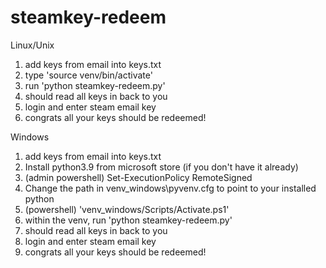 # steamkey-redeem

Linux/Unix

1. add keys from email into keys.txt    
2. type 'source venv/bin/activate'
3. run 'python steamkey-redeem.py'
4. should read all keys in back to you
5. login and enter steam email key
6. congrats all your keys should be redeemed!

Windows
 
 1. add keys from email into keys.txt 
 2. Install python3.9 from microsoft store (if you don't have it already)
 3. (admin powershell)  Set-ExecutionPolicy RemoteSigned
 4. Change the path in venv_windows\pyvenv.cfg to point to your installed python
 5. (powershell) 'venv_windows/Scripts/Activate.ps1'
 6. within the venv, run 'python steamkey-redeem.py'
 7. should read all keys in back to you
 8. login and enter steam email key
 9. congrats all your keys should be redeemed!
